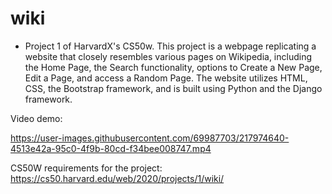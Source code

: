 # wiki

- Project 1 of HarvardX's CS50w. This project is a webpage replicating a website that closely resembles various pages on Wikipedia, including the Home Page, the Search functionality, options to Create a New Page, Edit a Page, and access a Random Page. The website utilizes HTML, CSS, the Bootstrap framework, and is built using Python and the Django framework.

Video demo:

https://user-images.githubusercontent.com/69987703/217974640-4513e42a-95c0-4f9b-80cd-f34bee008747.mp4



CS50W requirements for the project: https://cs50.harvard.edu/web/2020/projects/1/wiki/

